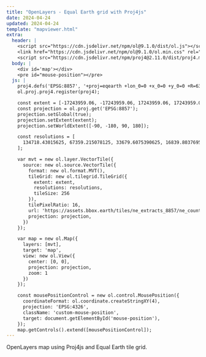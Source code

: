 ```yaml
---
title: "OpenLayers - Equal Earth grid with Proj4js"
date: 2024-04-24
updated: 2024-04-24
template: "mapviewer.html"
extra:
  header: |
    <script src="https://cdn.jsdelivr.net/npm/ol@9.1.0/dist/ol.js"></script>
    <link href="https://cdn.jsdelivr.net/npm/ol@9.1.0/ol.min.css" rel="stylesheet">
    <script src="https://cdn.jsdelivr.net/npm/proj4@2.11.0/dist/proj4.min.js"></script>
  body: |
    <div id='map'></div>
    <pre id="mouse-position"></pre>
  js: |
    proj4.defs('EPSG:8857', '+proj=eqearth +lon_0=0 +x_0=0 +y_0=0 +R=6371008.7714 +units=m +no_defs +type=crs');
    ol.proj.proj4.register(proj4);

    const extent = [-17243959.06, -17243959.06, 17243959.06, 17243959.06];
    const projection = ol.proj.get('EPSG:8857');
    projection.setGlobal(true);
    projection.setExtent(extent);
    projection.setWorldExtent([-90, -180, 90, 180]);

    const resolutions = [
      134718.43015625, 67359.215078125, 33679.6075390625, 16839.80376953125, 8419.901884765624, 4209.950942382812, 2104.975471191406, 1052.487735595703, 526.2438677978515, 263.12193389892576, 131.56096694946288, 65.78048347473144, 32.89024173736572, 16.44512086868286, 8.22256043434143, 4.111280217170715, 2.0556401085853575, 1.0278200542926788, 0.5139100271463394, 0.2569550135731697, 0.12847750678658484, 0.06423875339329242, 0.03211937669664621, 0.016059688348323106, 0.008029844174161553
    ];

    var mvt = new ol.layer.VectorTile({
      source: new ol.source.VectorTile({
        format: new ol.format.MVT(),
        tileGrid: new ol.tilegrid.TileGrid({
          extent: extent,
          resolutions: resolutions,
          tileSize: 256
        }),
        tilePixelRatio: 16,
        url: 'https://assets.bbox.earth/tiles/ne_extracts_8857/ne_countries/{z}/{x}/{y}.pbf',
        projection: projection,
      })
    });

    var map = new ol.Map({
      layers: [mvt],
      target: 'map',
      view: new ol.View({
        center: [0, 0],
        projection: projection,
        zoom: 1
      })
    });

    const mousePositionControl = new ol.control.MousePosition({
      coordinateFormat: ol.coordinate.createStringXY(4),
      projection: 'EPSG:4326',
      className: 'custom-mouse-position',
      target: document.getElementById('mouse-position'),
    });
    map.getControls().extend([mousePositionControl]);
---
```


OpenLayers map using Proj4js and Equal Earth tile grid.
